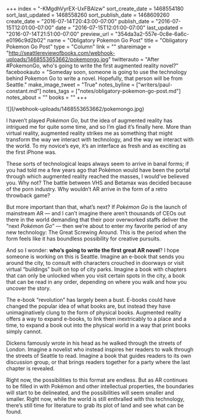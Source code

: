 +++
index = "-KMgdhVyrEX-UxFBAlzw"
sort_create_date = 1468554180
sort_last_updated = 1468558260
sort_publish_date = 1468609260
create_date = "2016-07-14T20:43:00-07:00"
publish_date = "2016-07-15T12:01:00-07:00"
date = "2016-07-15T12:01:00-07:00"
last_updated = "2016-07-14T21:51:00-07:00"
preview_url = "354da3a2-557e-0c8e-6a6c-e0196c9d2b02"
name = "Obligatory Pokemon Go Post"
title = "Obligatory Pokemon Go Post"
type = "Column"
link = ""
shareimage = "http://seattlereviewofbooks.com/webhook-uploads/1468553653662/pokemongo.jpg"
twitterauto = "After #PokemonGo, who's going to write the first augmented reality novel?"
facebookauto = "Someday soon, someone is going to use the technology behind Pokemon Go to write a novel. Hopefully, that person will be from Seattle."
make_image_tweet = "True"
notes_byline = ["writers/paul-constant.md"]
notes_tags = ["notes/obligatory-pokemon-go-post.md"]
notes_about = ""
books = ""
+++
<p class="image">![](/webhook-uploads/1468553653662/pokemongo.jpg)</p>

I haven’t played *Pokémon Go*, but the idea of augmented reality has intrigued me for quite some time, and so I’m glad it’s finally here. More than virtual reality, augmented reality strikes me as something that might transform the way we interact with technology, and the way we interact with the world. To my novice’s eye, it’s an interface as fresh and as exciting as the first iPhone was.

These sorts of technological leaps always seem to arrive in banal forms; if you had told me a few years ago that Pokémon would have been the portal through which augmented reality reached the masses, I would’ve believed you. Why not? The battle between VHS and Betamax was decided because of the porn industry. Why wouldn’t AR arrive in the form of a retro throwback game?

But more important than that, what’s next? If *Pokémon Go* is the launch of mainstream AR — and I can’t imagine there aren’t thousands of CEOs out there in the world demanding that their poor overworked staffs deliver the “next *Pokémon Go*” — then we’re about to enter my favorite period of any new technology: The Great Screwing Around. This is the period when the form feels like it has boundless possibility for creative pursuits.

And so I wonder: **who’s going to write the first great AR novel**? I hope someone is working on this is Seattle.  Imagine an e-book that sends you around the city, to consult with characters crouched in doorways or visit virtual “buildings” built on top of city parks. Imagine a book with chapters that can only be unlocked when you visit certain spots in the city, a book that can be read in any order, depending on where you walk and how you uncover the story.

The e-book “revolution” has largely been a bust. E-books could have changed the popular idea of what books are, but instead they have unimaginatively clung to the form of physical books. Augmented reality offers a way to expand e-books, to link them inextricably to a place and a time, to expand a book out into the physical world in a way that print books simply cannot.

Dickens famously wrote in his head as he walked through the streets of London. Imagine a novelist who instead inspires her readers to walk through the streets of Seattle to read. Imagine a book that guides readers to its own discussion group, or that brings readers together for a party where the last chapter is revealed.

Right now, the possibilities to this format are endless. But as AR continues to be filled in with Pokémon and other intellectual properties, the boundaries will start to be delineated, and the possibilities will seem smaller and smaller. Right now, while the world is still enthralled with this technology, there’s still time for literature to grab its plot of land and see what can be found.
